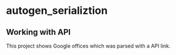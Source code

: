 # autogen_serializtion
## Working with API
This project shows Google offices which was parsed with a API link.

